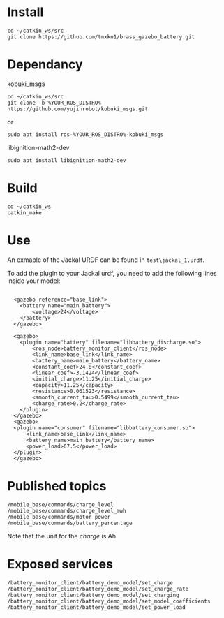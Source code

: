 # Install
```
cd ~/catkin_ws/src
git clone https://github.com/tmxkn1/brass_gazebo_battery.git
```

# Dependancy

kobuki_msgs
```
cd ~/catkin_ws/src
git clone -b %YOUR_ROS_DISTRO% https://github.com/yujinrobot/kobuki_msgs.git
```
or 
```
sudo apt install ros-%YOUR_ROS_DISTRO%-kobuki_msgs
```

libignition-math2-dev
```
sudo apt install libignition-math2-dev
```

# Build
```
cd ~/catkin_ws
catkin_make
```

# Use
An exmaple of the Jackal URDF can be found in `test\jackal_1.urdf`.

To add the plugin to your Jackal urdf, you need to add the following lines inside your model:

```

  <gazebo reference="base_link">
    <battery name="main_battery">
        <voltage>24</voltage>
    </battery>
  </gazebo>
  
  <gazebo>
    <plugin name="battery" filename="libbattery_discharge.so">
        <ros_node>battery_monitor_client</ros_node>
        <link_name>base_link</link_name>
        <battery_name>main_battery</battery_name>
        <constant_coef>24.8</constant_coef>
        <linear_coef>-3.1424</linear_coef>
        <initial_charge>11.25</initial_charge>
        <capacity>11.25</capacity>
        <resistance>0.061523</resistance>
        <smooth_current_tau>0.5499</smooth_current_tau>
        <charge_rate>0.2</charge_rate>
    </plugin>
  </gazebo>
  <gazebo>
  <plugin name="consumer" filename="libbattery_consumer.so">
      <link_name>base_link</link_name>
      <battery_name>main_battery</battery_name>
      <power_load>67.5</power_load>
  </plugin>
  </gazebo>
  ```

# Published topics
```
/mobile_base/commands/charge_level
/mobile_base/commands/charge_level_mwh
/mobile_base/commands/motor_power
/mobile_base/commands/battery_percentage
```

Note that the unit for the *charge* is Ah.

# Exposed services
```
/battery_monitor_client/battery_demo_model/set_charge
/battery_monitor_client/battery_demo_model/set_charge_rate
/battery_monitor_client/battery_demo_model/set_charging
/battery_monitor_client/battery_demo_model/set_model_coefficients
/battery_monitor_client/battery_demo_model/set_power_load
```
